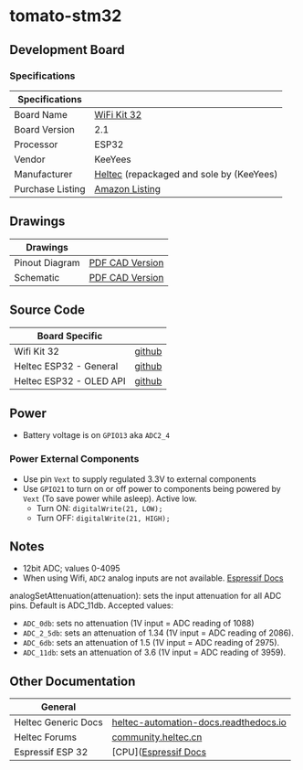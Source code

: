 # tomato-stm32

## Development Board

### Specifications

|Specifications| |
|---|---|
|Board Name|[WiFi Kit 32](https://heltec.org/project/wifi-kit-32/)|
|Board Version|2.1|
|Processor|ESP32|
|Vendor|KeeYees|
|Manufacturer|[Heltec](https://heltec.org/) (repackaged and sole by (KeeYees)|
|Purchase Listing|[Amazon Listing](https://www.amazon.ca/KeeYees-Internet-Development-Display-Bluetooth/dp/B07THGMMV8/ref=pd_sbs_147_6/140-6580263-6671007?_encoding=UTF8&pd_rd_i=B07THGMMV8&pd_rd_r=467c3fdd-7af4-496f-b44f-b92d0cae06b9&pd_rd_w=RoQUI&pd_rd_wg=htgSs&pf_rd_p=e2c8fd77-bcab-46e7-9a0c-48650e9db03b&pf_rd_r=Z67XHGQ235C03ZY56FTN&refRID=Z67XHGQ235C03ZY56FTN&th=1)|

## Drawings

|Drawings|  |
|---|---|
|Pinout Diagram|[PDF CAD Version](https://resource.heltec.cn/download/WiFi_Kit_32/WIFI_Kit_32_pinoutDiagram_V2.1.pdf)|
|Schematic|[PDF CAD Version](https://resource.heltec.cn/download/WiFi_Kit_32/WIFI_Kit_32_Schematic_diagram_V2.1.PDF)|

## Source Code

|Board Specific|  |
|---|---|
|Wifi Kit 32|[github](https://github.com/Heltec-Aaron-Lee/WiFi_Kit_series)|
|Heltec ESP32 - General|[github](https://github.com/HelTecAutomation/Heltec_ESP32)|
|Heltec ESP32 - OLED API|[github](https://github.com/HelTecAutomation/Heltec_ESP32/blob/master/src/oled/API.md)|

## Power

  * Battery voltage is on `GPIO13` aka `ADC2_4`

### Power External Components

 * Use pin `Vext` to supply regulated 3.3V to external components
 * Use `GPIO21` to turn on or off power to components being powered by `Vext` (To save power while asleep). Active low.
   * Turn ON: `digitalWrite(21, LOW);`
   * Turn OFF: `digitalWrite(21, HIGH);`

## Notes

  * 12bit ADC; values 0-4095
  * When using Wifi, `ADC2` analog inputs are not available. [Espressif Docs](https://docs.espressif.com/projects/esp-idf/en/latest/esp32/api-reference/peripherals/adc.html)

analogSetAttenuation(attenuation): sets the input attenuation for all ADC pins. Default is ADC_11db. Accepted values:
  * `ADC_0db`: sets no attenuation (1V input = ADC reading of 1088)
  * `ADC_2_5db`: sets an attenuation of 1.34 (1V input = ADC reading of 2086).
  * `ADC_6db`: sets an attenuation of 1.5 (1V input = ADC reading of 2975).
  * `ADC_11db`: sets an attenuation of 3.6 (1V input = ADC reading of 3959).

## Other Documentation

|General|  |
|---|---|
|Heltec Generic Docs|[heltec-automation-docs.readthedocs.io](https://heltec-automation-docs.readthedocs.io/en/latest/esp32+arduino/index.html)|
|Heltec Forums|[community.heltec.cn](http://community.heltec.cn/)|
|Espressif ESP 32|[CPU]([Espressif Docs](https://docs.espressif.com/projects/esp-idf/en/latest/esp32/api-reference/index.html)|
